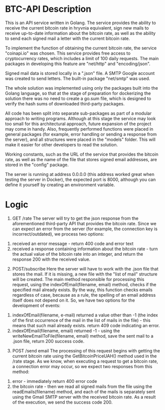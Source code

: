 # BTC-API Description

This is an API service written in Golang. The service provides the ability to receive the current bitcoin rate in hryvnia equivalent, sign new mails to receive up-to-date information about the bitcoin rate, as well as the ability to send each signed mail a letter with the current bitcoin rate.

To implement the function of obtaining the current bitcoin rate, the service "coinapi.io" was chosen. This service provides free access to cryptocurrency rates, which includes a limit of 100 daily requests. The main packages in developing this feature are "net/http" and "encoding/json".

Signed mail data is stored locally in a ".json" file. A SMTP Google account was created to send letters.
The built-in package "net/smtp" was used.

The whole solution was implemented using only the packages built into the Golang language, so that at the stage of preparation for dockerizing the solution there was no need to create a go.sum file, which is designed to verify the hash sums of downloaded third-party packages.

All code has been split into separate sub-packages as part of a modular approach to writing programs. Although at this stage the service may look too small for this architectural approach, future expansion of the project may come in handy. Also, frequently performed functions were placed in general packages (for example, error handling or sending a response from the server), and all structures were placed in the "models" folder. This will make it easier for other developers to read the solution.

Working constants, such as the URL of the service that provides the bitcoin rate, as well as the name of the file that stores signed email addresses, are stored in the "config" package.

The server is running at address 0.0.0.0 (this address worked great when testing the server in Docker), the expected port is 8000, although you can define it yourself by creating an environment variable.

# Logic

1. GET /rate
The server will try to get the json response from the aforementioned third-party API that provides the bitcoin rate. Since we can expect an error from the server (for example, the connection key is incorrect/outdated), we process two options:
1) received an error message - return 400 code and error text
2) received a response containing information about the bitcoin rate - turn the actual value of the bitcoin rate into an integer, and return the response 200 with the received value.

2. POST/subscribe
Here the server will have to work with the .json file that stores the mail. If it is missing, a new file with the "list of mail" structure will be created. The main method responsible for processing this request, using the indexOfEmail(filename, email) method, checks if the specified mail already exists. By the way, this function checks emails regardless of case, because as a rule, the spelling of an email address itself does not depend on it. So, we have two options for the development of events:
1) indexOfEmail(filename, e-mail) returned a value other than -1 (the index of the first occurrence of the mail in the list of mails in the file) - this means that such mail already exists. return 409 code indicating an error.
2) indexOfEmail(filename, email) returned -1 - using the writeNewEmailToFile(filename, email) method, save the sent mail to a .json file, return 200 success code.

3. POST /send email
The processing of this request begins with getting the current bitcoin rate using the GetBitcoinPriceUAH() method used in the /rate stage. As we know, when executing a request to get a bitcoin rate, a connection error may occur, so we expect two responses from this method:
1) error - immediately return 400 error code
2) the bitcoin rate - then we read all signed mails from the file using the readEmails(filename) method, and each of the mails is separately sent using the Gmail SMTP server with the received bitcoin rate. As a result of the execution, we send the success code 200.
